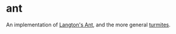 ant
===

An implementation of
[Langton's Ant](https://en.wikipedia.org/wiki/Langton%27s_ant), and the
more general [turmites](https://en.wikipedia.org/wiki/Turmite).
